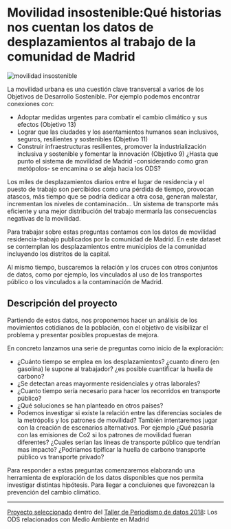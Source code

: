 # Movilidad insostenible:Qué historias nos cuentan los datos de desplazamientos al trabajo de la comunidad de Madrid

![movilidad insostenible](https://www.medialab-prado.es/sites/default/files/styles/imagenes_medianas/public/2018-03/Slicemov.png?itok=Z6LHG7pp)


La movilidad urbana es una cuestión clave transversal a varios de los Objetivos de Desarrollo Sostenible. Por ejemplo podemos encontrar conexiones con:

* Adoptar medidas urgentes para combatir el cambio climático y sus efectos (Objetivo 13)
* Lograr que las ciudades y los asentamientos humanos sean inclusivos, seguros, resilientes y sostenibles (Objetivo 11)
* Construir infraestructuras resilientes, promover la industrialización inclusiva y sostenible y fomentar la innovación (Objetivo 9)
¿Hasta que punto el sistema de movilidad de Madrid -considerando como gran metópolos- se encamina o se aleja hacia los ODS?

Los miles de desplazamientos diarios entre el lugar de residencia y el puesto de trabajo son percibidos como una pérdida de tiempo, provocan atascos, más tiempo que se podría dedicar a otra cosa, generan malestar, incrementan los niveles de contaminación... Un sistema de transporte más eficiente y una mejor distribución del trabajo mermaría las consecuencias negativas de la movilidad. 

Para trabajar sobre estas preguntas contamos con los datos de movilidad residencia-trabajo publicados por la comunidad de Madrid. En este dataset se contemplan los desplazamientos entre municipios de la comunidad incluyendo los distritos de la capital.

Al mismo tiempo, buscaremos la relación y los cruces con otros conjuntos de datos, como por ejemplo, los vinculados al uso de los transportes público o los vinculados a la contaminación de Madrid.

 

## Descripción del proyecto

Partiendo de estos datos, nos proponemos hacer un análisis de los movimientos cotidianos de la población, con el objetivo de visibilizar el problema y presentar posibles propuestas de mejora.

En concreto lanzamos una serie de preguntas como inicio de la exploración:

* ¿Cuánto tiempo se emplea en los desplazamientos? ¿cuanto dinero (en gasolina) le supone al trabajador?  ¿es posible cuantificar la huella de carbono?
* ¿Se detectan areas mayormente residenciales y otras laborales?
* ¿Cuanto tiempo sería necesario para hacer los recorridos en transporte público?
* ¿Qué soluciones se han planteado en otros países?
* Podemos investigar si existe la relación entre las diferencias sociales de la metrópolis y los patrones de movilidad?
También intentaremos jugar con la creación de escenarios alternativos. Por ejemplo ¿Qué pasaría con las emisiones de Co2 si los patrones de movilidad fueran diferentes? ¿Cuales serían las líneas de transporte público que tendrían mas impacto? ¿Podríamos tipificar la huella de carbono transporte público vs transporte privado?

Para responder a estas preguntas comenzaremos elaborando una herramienta de exploración de los datos disponibles que nos permita investigar distintas hipótesis. Para llegar a concluiones que favorezcan la prevención del cambio climático.

---
[Proyecto seleccionado](https://www.medialab-prado.es/proyectos/polucion-gratuita-de-la-industria-la-basura) dentro del [Taller de Periodismo de datos 2018](https://www.medialab-prado.es/proyectos/movilidad-insostenible-que-historias-nos-cuentan-los-datos-de-desplazamientos-al-trabajo): Los ODS relacionados con Medio Ambiente en Madrid

